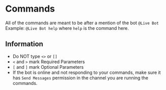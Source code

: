 # Commands

All of the commands are meant to be after a mention of the bot `@Live Bot`   
Example: `@Live Bot help` where `help` is the command here.

## Information

* Do NOT type `<>` or `[]` 
* `<` and `>` mark Required Parameters
* `[` and `]` mark Optional Parameters
* If the bot is online and not responding to your commands, make sure it has `Send Messages` permission in the channel you are running the commands.

